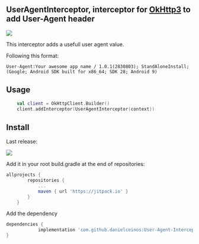 UserAgentInterceptor, interceptor for [OkHttp3](https://github.com/square/okhttp) to add User-Agent header
--------

[![](https://jitpack.io/v/danielceinos/User-Agent-Interceptor.svg)](https://jitpack.io/#danielceinos/User-Agent-Interceptor)

This interceptor adds a usefull user agent value.

Following this format:

`User-Agent:Your awesome app name / 1.0.1(2830803); StandAloneInstall; (Google; Android SDK built for x86_64; SDK 28; Android 9)`


Usage
--------

```kotlin
	val client = OkHttpClient.Builder()
	client.addInterceptor(UserAgentInterceptor(context))
```
Install
--------

Last release:

[![](https://jitpack.io/v/danielceinos/User-Agent-Interceptor.svg)](https://jitpack.io/#danielceinos/User-Agent-Interceptor)


Add it in your root build.gradle at the end of repositories:

```groovy
allprojects {
		repositories {
			...
			maven { url 'https://jitpack.io' }
		}
	}
```

Add the dependency

```groovy
dependencies {
	        implementation 'com.github.danielceinos:User-Agent-Interceptor:X.Y.Z'
}
```
